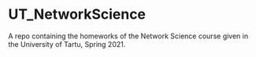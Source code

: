 # UT_NetworkScience
A repo containing the homeworks of the Network Science course given in the University of Tartu, Spring 2021.
